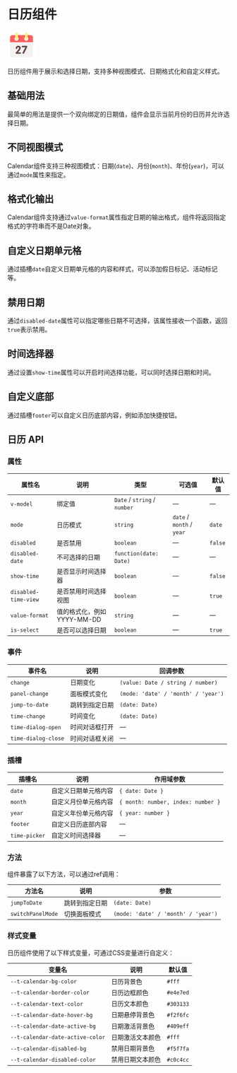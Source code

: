 <script setup lang="ts">
import calendarBasic from '../examples/calendar/basic.vue'
import calendarModes from '../examples/calendar/modes.vue'
import calendarFormat from '../examples/calendar/format.vue'
import calendarCustomCell from '../examples/calendar/custom-cell.vue'
import calendarDisabledDate from '../examples/calendar/disabled-date.vue'
import calendarTimePicker from '../examples/calendar/time-picker.vue'
import calendarCustomFooter from '../examples/calendar/custom-footer.vue'
</script>

# 日历组件

![日历组件](/components/calendar.png)

日历组件用于展示和选择日期，支持多种视图模式、日期格式化和自定义样式。

## 基础用法

最简单的用法是提供一个双向绑定的日期值，组件会显示当前月份的日历并允许选择日期。

<demo :component="calendarBasic" name="calendar" examples="basic" />

## 不同视图模式

Calendar组件支持三种视图模式：日期(`date`)、月份(`month`)、年份(`year`)，可以通过`mode`属性来指定。

<demo :component="calendarModes" name="calendar" examples="modes" />

## 格式化输出

Calendar组件支持通过`value-format`属性指定日期的输出格式，组件将返回指定格式的字符串而不是Date对象。

<demo :component="calendarFormat" name="calendar" examples="format" />

## 自定义日期单元格

通过插槽`date`自定义日期单元格的内容和样式，可以添加假日标记、活动标记等。

<demo :component="calendarCustomCell" name="calendar" examples="custom-cell" />

## 禁用日期

通过`disabled-date`属性可以指定哪些日期不可选择，该属性接收一个函数，返回`true`表示禁用。

<demo :component="calendarDisabledDate" name="calendar" examples="disabled-date" />

## 时间选择器

通过设置`show-time`属性可以开启时间选择功能，可以同时选择日期和时间。

<demo :component="calendarTimePicker" name="calendar" examples="time-picker" />

## 自定义底部

通过插槽`footer`可以自定义日历底部内容，例如添加快捷按钮。

<demo :component="calendarCustomFooter" name="calendar" examples="custom-footer" />

## 日历 API

### 属性

| 属性名 | 说明 | 类型 | 可选值 | 默认值 |
|--------|------|------|--------|--------|
| `v-model` | 绑定值 | `Date` / `string` / `number` | — | — |
| `mode` | 日历模式 | `string` | `date` / `month` / `year` | `date` |
| `disabled` | 是否禁用 | `boolean` | — | `false` |
| `disabled-date` | 不可选择的日期 | `function(date: Date)` | — | — |
| `show-time` | 是否显示时间选择器 | `boolean` | — | `false` |
| `disabled-time-view` | 是否禁用时间选择视图 | `boolean` | — | `true` |
| `value-format` | 值的格式化，例如 YYYY-MM-DD | `string` | — | — |
| `is-select` | 是否可以选择日期 | `boolean` | — | `true` |

### 事件

| 事件名 | 说明 | 回调参数 |
|--------|------|----------|
| `change` | 日期变化 | `(value: Date / string / number)` |
| `panel-change` | 面板模式变化 | `(mode: 'date' / 'month' / 'year')` |
| `jump-to-date` | 跳转到指定日期 | `(date: Date)` |
| `time-change` | 时间变化 | `(date: Date)` |
| `time-dialog-open` | 时间对话框打开 | — |
| `time-dialog-close` | 时间对话框关闭 | — |

### 插槽

| 插槽名 | 说明 | 作用域参数 |
|--------|------|------------|
| `date` | 自定义日期单元格内容 | `{ date: Date }` |
| `month` | 自定义月份单元格内容 | `{ month: number, index: number }` |
| `year` | 自定义年份单元格内容 | `{ year: number }` |
| `footer` | 自定义日历底部内容 | — |
| `time-picker` | 自定义时间选择器 | — |

### 方法

组件暴露了以下方法，可以通过ref调用：

| 方法名 | 说明 | 参数 |
|--------|------|------|
| `jumpToDate` | 跳转到指定日期 | `(date: Date)` |
| `switchPanelMode` | 切换面板模式 | `(mode: 'date' / 'month' / 'year')` |

### 样式变量

日历组件使用了以下样式变量，可通过CSS变量进行自定义：

| 变量名 | 说明 | 默认值 |
|--------|------|--------|
| `--t-calendar-bg-color` | 日历背景色 | `#fff` |
| `--t-calendar-border-color` | 日历边框颜色 | `#e4e7ed` |
| `--t-calendar-text-color` | 日历文本颜色 | `#303133` |
| `--t-calendar-date-hover-bg` | 日期悬停背景色 | `#f2f6fc` |
| `--t-calendar-date-active-bg` | 日期激活背景色 | `#409eff` |
| `--t-calendar-date-active-color` | 日期激活文本颜色 | `#fff` |
| `--t-calendar-disabled-bg` | 禁用日期背景色 | `#f5f7fa` |
| `--t-calendar-disabled-color` | 禁用日期文本颜色 | `#c0c4cc` | 